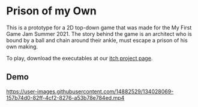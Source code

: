 # Prison of my Own
This is a prototype for a 2D top-down game that was made for the My First Game Jam Summer 2021.
The story behind the game is an architect who is bound by a ball and chain around their ankle, must escape a prison of his own making.

To play, download the executables at our [itch project page](https://avyary.itch.io/prison-of-my-own).

## Demo
https://user-images.githubusercontent.com/14882529/134028069-157b74d0-82ff-4cf2-8276-a53b78e784ed.mp4
